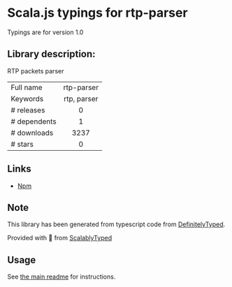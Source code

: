 
# Scala.js typings for rtp-parser

Typings are for version 1.0

## Library description:
RTP packets parser

|                    |                 |
| ------------------ | :-------------: |
| Full name          | rtp-parser |
| Keywords           | rtp, parser |
| # releases         | 0 |
| # dependents       | 1 |
| # downloads        | 3237 |
| # stars            | 0 |

## Links
- [Npm](https://www.npmjs.com/package/rtp-parser)
    


## Note
This library has been generated from typescript code from [DefinitelyTyped](https://definitelytyped.org).

Provided with :purple_heart: from [ScalablyTyped](https://github.com/oyvindberg/ScalablyTyped)

## Usage
See [the main readme](../../readme.md) for instructions.


